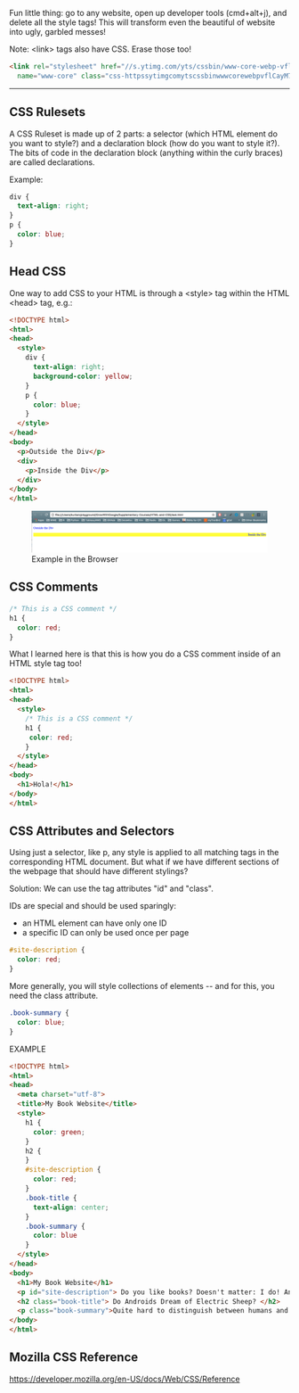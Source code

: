 Fun little thing: go to any website, open up developer tools (cmd+alt+j), 
and delete all the style tags! This will transform even the beautiful of website into ugly, garbled messes! 

Note: \<link> tags also have CSS.  Erase those too!

```html
<link rel="stylesheet" href="//s.ytimg.com/yts/cssbin/www-core-webp-vflCayM79.css" 
  name="www-core" class="css-httpssytimgcomytscssbinwwwcorewebpvflCayM79css">
```
--------------------------------------------


## CSS Rulesets
A CSS Ruleset is made up of 2 parts: a selector (which HTML element do you want to style?)
and a declaration block (how do you want to style it?). The bits of code in the declaration
block (anything within the curly braces) are called declarations.

Example:
```css
div {
  text-align: right;
}
p {
  color: blue;
}
```

## Head CSS
One way to add CSS to your HTML is through a \<style> tag within the HTML \<head> tag, e.g.:
```html
<!DOCTYPE html>
<html>
<head>
  <style>
    div {
      text-align: right;
      background-color: yellow;
    }
    p {
      color: blue;
    }
  </style>
</head>
<body>
  <p>Outside the Div</p>
  <div>
    <p>Inside the Div</p>
  </div>
</body>
</html>
```

<figure>
  <img src="./images/css-example-1.png" width="600">
  <figcaption> Example in the Browser </figcaption>
</figure>

## CSS Comments
```css
/* This is a CSS comment */
h1 {
  color: red;
}
```

What I learned here is that this is how you do a CSS comment inside of
an HTML style tag too!

```html
<!DOCTYPE html>
<html>
<head>
  <style>
    /* This is a CSS comment */
    h1 {
     color: red;
    }
  </style>
</head>
<body>
  <h1>Hola!</h1>
</body>
</html>
```

## CSS Attributes and Selectors
Using just a selector, like p, any style is applied to all matching tags in the corresponding
HTML document.  But what if we have different sections of the webpage that should have different stylings?

Solution: We can use the tag attributes "id" and "class".

IDs are special and should be used sparingly: 
* an HTML element can have only one ID
* a specific ID can only be used once per page
```css
#site-description {
  color: red;
}
```

More generally, you will style collections of elements -- and for this, you need the class attribute.
```css
.book-summary {
  color: blue;
}
```

EXAMPLE

```html
<!DOCTYPE html>
<html>
<head>
  <meta charset="utf-8">
  <title>My Book Website</title>
  <style>
    h1 {
      color: green;
    }
    h2 {
    }
    #site-description {
      color: red;
    }
    .book-title {
      text-align: center;
    }
    .book-summary {
      color: blue
    }
  </style>
</head>
<body>
  <h1>My Book Website</h1>
  <p id="site-description"> Do you like books? Doesn't matter: I do! And here is my website about it.</p>
  <h2 class="book-title"> Do Androids Dream of Electric Sheep? </h2>
  <p class="book-summary">Quite hard to distinguish between humans and androids! </p>
</body>
</html>
```

## Mozilla CSS Reference
https://developer.mozilla.org/en-US/docs/Web/CSS/Reference


